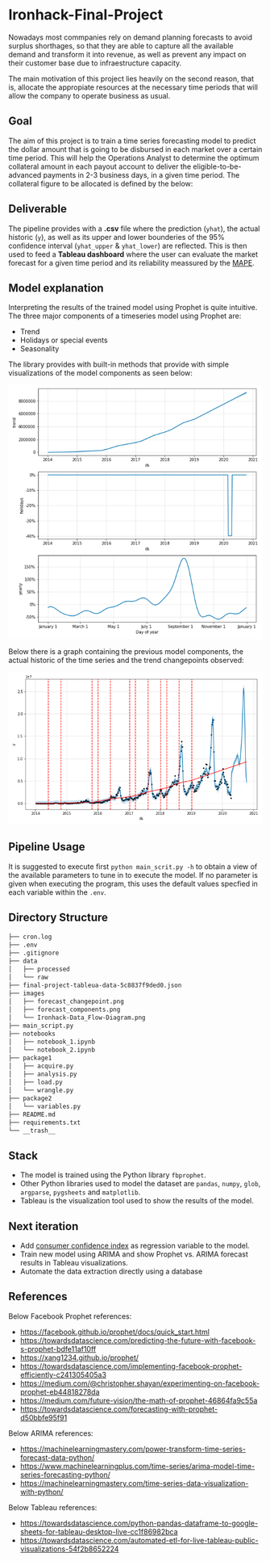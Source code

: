 # Ironhack-Final-Project

Nowadays most commpanies rely on demand planning forecasts to avoid surplus shorthages, so that they are able to capture all the available demand and transform it into revenue, as well as prevent any impact on their customer base due to infraestructure capacity.

The main motivation of this project lies heavily on the second reason, that is, allocate the appropiate resources at the necessary time periods that will allow the company to operate business as usual.


## Goal

The aim of this project is to train a time series forecasting model to predict the dollar amount that is going to be disbursed in each market over a certain time period. This will help the Operations Analyst to determine the optimum collateral amount in each payout account to deliver the eligible-to-be-advanced payments in 2-3 business days, in a given time period. The collateral figure to be allocated is defined by the below:


## Deliverable

The pipeline provides with a **.csv** file where the prediction (`yhat`),  the actual historic (`y`), as well as its upper and lower bounderies of the 95% confidence interval (`yhat_upper` & `yhat_lower`) are reflected. This is then used to feed a **Tableau dashboard** where the user can evaluate the market forecast for a given time period and its reliability meassured by the [MAPE](https://en.wikipedia.org/wiki/Mean_absolute_percentage_error).


## Model explanation

Interpreting the results of the trained model using Prophet is quite intuitive. The three major components of a timeseries model using Prophet are:
* Trend
* Holidays or special events
* Seasonality

The library provides with built-in methods that provide with simple visualizations of the model components as seen below:

![Model Components](https://github.com/sacses/Ironhack-Final-Project/blob/master/images/forecast_components.png)

Below there is a graph containing the previous model components, the actual historic of the time series and the trend changepoints observed:

![Model Forecast](https://github.com/sacses/Ironhack-Final-Project/blob/master/images/forecast_changepoint.png)


## Pipeline Usage

It is suggested to execute first `python main_scrit.py -h` to obtain a view of the available parameters to tune in to execute the model. If no parameter is given when executing the program, this uses the default values specfied in each variable within the `.env`.


## Directory Structure
```
├── cron.log
├── .env
├── .gitignore
├── data
│   ├── processed
│   └── raw
├── final-project-tableua-data-5c8837f9ded0.json
├── images
│   ├── forecast_changepoint.png
│   ├── forecast_components.png
│   └── Ironhack-Data_Flow-Diagram.png
├── main_script.py
├── notebooks
│   ├── notebook_1.ipynb
│   └── notebook_2.ipynb
├── package1
│   ├── acquire.py
│   ├── analysis.py
│   ├── load.py
│   └── wrangle.py
├── package2
│   └── variables.py
├── README.md
├── requirements.txt
└── __trash__
```

## Stack
* The model is trained using the Python library `fbprophet`.
* Other Python libraries used to model the dataset are `pandas`, `numpy`, `glob`, `argparse`, `pygsheets` and `matplotlib`.
* Tableau is the visualization tool used to show the results of the model.

## Next iteration
* Add [consumer confidence index](https://www.oecd-ilibrary.org/economics/consumer-confidence-index-cci/indicator/english_46434d78-en)
as regression variable to the model.
* Train new model using ARIMA and show Prophet vs. ARIMA forecast results in Tableau visualizations.
* Automate the data extraction directly using a database


## References

Below Facebook Prophet references:
* https://facebook.github.io/prophet/docs/quick_start.html
* https://towardsdatascience.com/predicting-the-future-with-facebook-s-prophet-bdfe11af10ff
* https://xang1234.github.io/prophet/
* https://towardsdatascience.com/implementing-facebook-prophet-efficiently-c241305405a3
* https://medium.com/@christopher.shayan/experimenting-on-facebook-prophet-eb44818278da
* https://medium.com/future-vision/the-math-of-prophet-46864fa9c55a
* https://towardsdatascience.com/forecasting-with-prophet-d50bbfe95f91

Below ARIMA references:
* https://machinelearningmastery.com/power-transform-time-series-forecast-data-python/
* https://www.machinelearningplus.com/time-series/arima-model-time-series-forecasting-python/
* https://machinelearningmastery.com/time-series-data-visualization-with-python/

Below Tableau references:
* https://towardsdatascience.com/python-pandas-dataframe-to-google-sheets-for-tableau-desktop-live-cc1f86982bca
* https://towardsdatascience.com/automated-etl-for-live-tableau-public-visualizations-54f2b8652224
